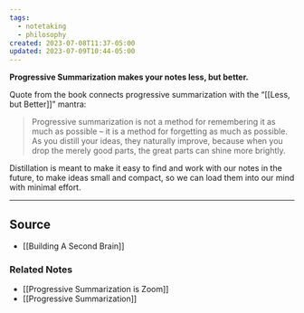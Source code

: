 ```yaml
---
tags:
  - notetaking
  - philosophy
created: 2023-07-08T11:37-05:00
updated: 2023-07-09T10:44-05:00
---
```

**Progressive Summarization makes your notes less, but better.**

Quote from the book connects progressive summarization with the “[[Less, but Better]]” mantra:

> Progressive summarization is not a method for remembering it as much as possible – it is a method for forgetting as much as possible. As you distill your ideas, they naturally improve, because when you drop the merely good parts, the great parts can shine more brightly.
> 

Distillation is meant to make it easy to find and work with our notes in the future, to make ideas small and compact, so we can load them into our mind with minimal effort.

---

## Source
- [[Building A Second Brain]]

### Related Notes
- [[Progressive Summarization is Zoom]] 
- [[Progressive Summarization]]